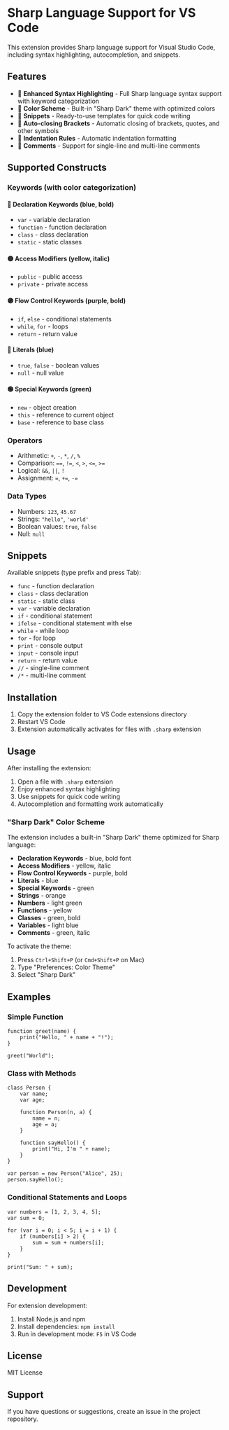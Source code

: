 # Sharp Language Support for VS Code

This extension provides Sharp language support for Visual Studio Code, including syntax highlighting, autocompletion, and snippets.

## Features

- 🎨 **Enhanced Syntax Highlighting** - Full Sharp language syntax support with keyword categorization
- 🌈 **Color Scheme** - Built-in "Sharp Dark" theme with optimized colors
- 📝 **Snippets** - Ready-to-use templates for quick code writing
- 🔧 **Auto-closing Brackets** - Automatic closing of brackets, quotes, and other symbols
- 📏 **Indentation Rules** - Automatic indentation formatting
- 💬 **Comments** - Support for single-line and multi-line comments

## Supported Constructs

### Keywords (with color categorization)

#### 🔵 Declaration Keywords (blue, bold)
- `var` - variable declaration
- `function` - function declaration  
- `class` - class declaration
- `static` - static classes

#### 🟡 Access Modifiers (yellow, italic)
- `public` - public access
- `private` - private access

#### 🟣 Flow Control Keywords (purple, bold)
- `if`, `else` - conditional statements
- `while`, `for` - loops
- `return` - return value

#### 🔵 Literals (blue)
- `true`, `false` - boolean values
- `null` - null value

#### 🟢 Special Keywords (green)
- `new` - object creation
- `this` - reference to current object
- `base` - reference to base class

### Operators
- Arithmetic: `+`, `-`, `*`, `/`, `%`
- Comparison: `==`, `!=`, `<`, `>`, `<=`, `>=`
- Logical: `&&`, `||`, `!`
- Assignment: `=`, `+=`, `-=`

### Data Types
- Numbers: `123`, `45.67`
- Strings: `"hello"`, `'world'`
- Boolean values: `true`, `false`
- Null: `null`

## Snippets

Available snippets (type prefix and press Tab):

- `func` - function declaration
- `class` - class declaration
- `static` - static class
- `var` - variable declaration
- `if` - conditional statement
- `ifelse` - conditional statement with else
- `while` - while loop
- `for` - for loop
- `print` - console output
- `input` - console input
- `return` - return value
- `//` - single-line comment
- `/*` - multi-line comment

## Installation

1. Copy the extension folder to VS Code extensions directory
2. Restart VS Code
3. Extension automatically activates for files with `.sharp` extension

## Usage

After installing the extension:

1. Open a file with `.sharp` extension
2. Enjoy enhanced syntax highlighting
3. Use snippets for quick code writing
4. Autocompletion and formatting work automatically

### "Sharp Dark" Color Scheme

The extension includes a built-in "Sharp Dark" theme optimized for Sharp language:

- **Declaration Keywords** - blue, bold font
- **Access Modifiers** - yellow, italic
- **Flow Control Keywords** - purple, bold
- **Literals** - blue
- **Special Keywords** - green
- **Strings** - orange
- **Numbers** - light green
- **Functions** - yellow
- **Classes** - green, bold
- **Variables** - light blue
- **Comments** - green, italic

To activate the theme:
1. Press `Ctrl+Shift+P` (or `Cmd+Shift+P` on Mac)
2. Type "Preferences: Color Theme"
3. Select "Sharp Dark"

## Examples

### Simple Function
```sharp
function greet(name) {
    print("Hello, " + name + "!");
}

greet("World");
```

### Class with Methods
```sharp
class Person {
    var name;
    var age;
    
    function Person(n, a) {
        name = n;
        age = a;
    }
    
    function sayHello() {
        print("Hi, I'm " + name);
    }
}

var person = new Person("Alice", 25);
person.sayHello();
```

### Conditional Statements and Loops
```sharp
var numbers = [1, 2, 3, 4, 5];
var sum = 0;

for (var i = 0; i < 5; i = i + 1) {
    if (numbers[i] > 2) {
        sum = sum + numbers[i];
    }
}

print("Sum: " + sum);
```

## Development

For extension development:

1. Install Node.js and npm
2. Install dependencies: `npm install`
3. Run in development mode: `F5` in VS Code

## License

MIT License

## Support

If you have questions or suggestions, create an issue in the project repository.